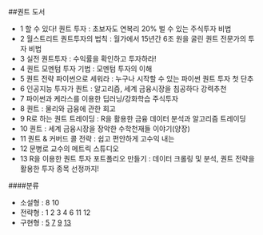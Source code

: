 ##퀀트 도서

   - 1 할 수 있다! 퀀트 투자 : 초보자도 연복리 20% 벌 수 있는 주식투자 비법 
   - 2 월스트리트 퀀트투자의 법칙 : 월가에서 15년간 6조 원을 굴린 퀀트 전문가의 투자 비법
   - 3 실전 퀀트투자 : 수익률을 확인하고 투자하라!
   - 4 퀀트 모멘텀 투자 기법 : 모멘텀 투자의 이해
   - 5 퀀트 전략 파이썬으로 세워라 : 누구나 시작할 수 있는 파이썬 퀀트 투자 첫 단추
   - 6 인공지능 투자가 퀀트 : 알고리즘, 세계 금융시장을 침공하다  강력추천 
   - 7 파이썬과 케라스를 이용한 딥러닝/강화학습 주식투자
   - 8 퀀트 : 물리와 금융에 관한 회고
   - 9 R로 하는 퀀트 트레이딩 : R을 활용한 금융 데이터 분석과 알고리즘 트레이딩
   - 10 퀀트 : 세계 금융시장을 장악한 수학천재들 이야기(양장)
   - 11 퀀트 & 커버드 콜 전략 : 쉽고 편안하게 고수익 내는
   - 12 문병로 교수의 메트릭 스튜디오 
   - 13 R을 이용한 퀀트 투자 포트폴리오 만들기 : 데이터 크롤링 및 분석, 퀀트 전략을 활용한 투자 종목 선정까지!

####분류
   - 소설형 : 8 10
   - 전략형 : 1 2 3 4 6 11 12
   - 구현형 : [5](https://github.com/bjpublic/quantpython) [7](https://github.com/quantylab/rltrader/archive/master.zip) [9](http://acornpub.co.kr/download/quant-trading-r) [13](https://github.com/hyunyulhenry/quant_cookbook)
